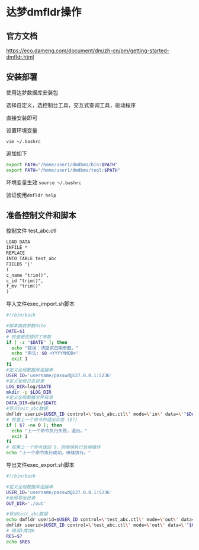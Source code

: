 # 达梦dmfldr操作

## 官方文档

https://eco.dameng.com/document/dm/zh-cn/pm/getting-started-dmfldr.html

## 安装部署

使用达梦数据库安装包

选择自定义，选控制台工具，交互式查询工具，驱动程序

直接安装即可


设置环境变量


`vim ~/.bashrc`

追加如下
```bash
export PATH="/home/user1/dmdbms/bin:$PATH"
export PATH="/home/user1/dmdbms/tool:$PATH"
```
环境变量生效
`source ~/.bashrc`


验证使用`dmfldr help`


## 准备控制文件和脚本

控制文件  test_abc.ctl

```txt
LOAD DATA
INFILE *
REPLACE
INTO TABLE test_abc
FIELDS '|'
(
c_name "trim()",
c_id "trim()",
f_mv "trim()"
) 
```
导入文件exec_import.sh脚本

```bash
#!/bin/bash

#脚本接收参数date
DATE=$1
# 检查是否提供了参数
if [ -z "$DATE" ]; then
  echo "错误：请提供日期参数。"
  echo "用法: $0 <YYYYMMDD>"
  exit 1
fi
#定义全局数据库连接串
USER_ID='username/passwd@127.0.0.1:5236'
#定义全局日志目录
LOG_DIR=log/$DATE
mkdir -p $LOG_DIR
#定义全局数据文件目录
DATA_DIR=data/$DATE
#导入test_abc数据
dmfldr userid=$USER_ID control=\'test_abc.ctl\' mode=\'in\' data=\'"$DATA_DIR"/test_abc.dat\' badfile=\'"$LOG_DIR"/test_abc.bad\' log=\'"$LOG_DIR"/test_abc.log\'
# 检查上一个命令的退出状态 ($?)
if [ $? -ne 0 ]; then
  echo "上一个命令执行失败，退出。"
  exit 1
fi
# 如果上一个命令返回 0，则继续执行后续操作
echo "上一个命令执行成功，继续执行。"
```

导出文件exec_export.sh脚本
```bash
#!/bin/bash

#定义全局数据库连接串
USER_ID='username/passwd@127.0.0.1:5236'
#全局导出目录
OUT_DIR='./out'

#导出test_abc数据
echo dmfldr userid=$USER_ID control=\'test_abc.ctl\' mode=\'out\' data=\'"$OUT_DIR"/abc.dat\'
dmfldr userid=$USER_ID control=\'test_abc.ctl\' mode=\'out\' data=\'"$OUT_DIR"/abc.dat\' log=\'"$OUT_DIR"/test_abc.log\'
# 错误1成功0
RES=$?
echo $RES

```